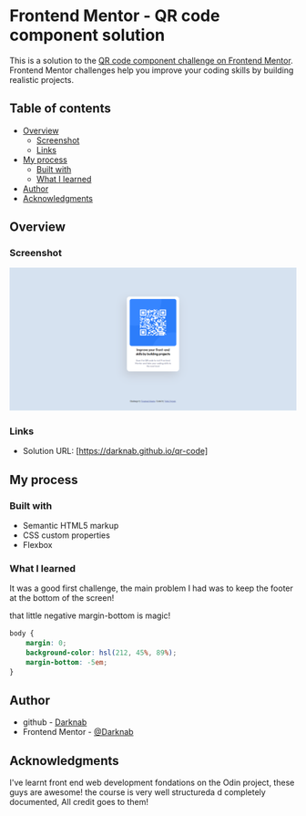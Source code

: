 # Frontend Mentor - QR code component solution

This is a solution to the [QR code component challenge on Frontend Mentor](https://www.frontendmentor.io/challenges/qr-code-component-iux_sIO_H). Frontend Mentor challenges help you improve your coding skills by building realistic projects. 

## Table of contents

- [Overview](#overview)
  - [Screenshot](#screenshot)
  - [Links](#links)
- [My process](#my-process)
  - [Built with](#built-with)
  - [What I learned](#what-i-learned)
- [Author](#author)
- [Acknowledgments](#acknowledgments)


## Overview

### Screenshot

![](images/Screenshot.png)


### Links

- Solution URL: [https://darknab.github.io/qr-code]


## My process

### Built with

- Semantic HTML5 markup
- CSS custom properties
- Flexbox

### What I learned

It was a good first challenge, the main problem I had was to keep the footer at the bottom of the screen!

that little negative margin-bottom is magic!

```css
body {
    margin: 0;
    background-color: hsl(212, 45%, 89%);
    margin-bottom: -5em;
}
```

## Author

- github - [Darknab](https://github.com/Darknab)
- Frontend Mentor - [@Darknab](https://www.frontendmentor.io/profile/Darknab)



## Acknowledgments

I've learnt front end web development fondations on the Odin project, these guys are awesome! the course is very well structureda d completely documented, All credit goes to them!
